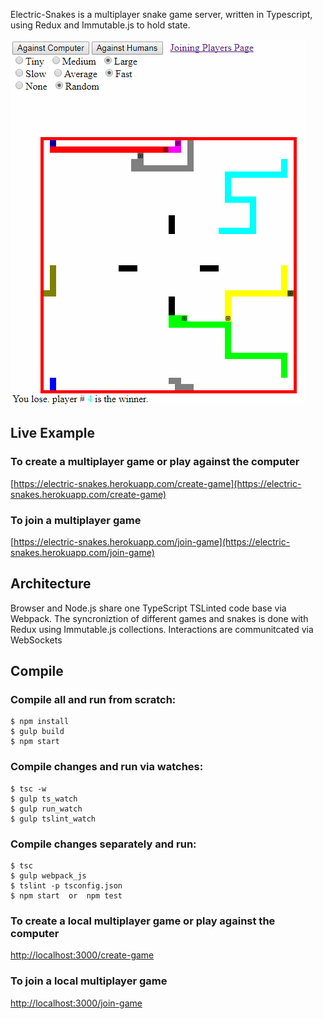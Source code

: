 

Electric-Snakes is a multiplayer snake game server, written in Typescript, using Redux and Immutable.js to hold state.

![visual explanation](https://github.com/steenhansen/electric-snakes/blob/master/electric-snakes.png)


## Live Example
	
### To create a multiplayer game or play against the computer
[https://electric-snakes.herokuapp.com/create-game](https://electric-snakes.herokuapp.com/create-game)

### To join a multiplayer game	
[https://electric-snakes.herokuapp.com/join-game](https://electric-snakes.herokuapp.com/join-game)

## Architecture

Browser and Node.js share one TypeScript TSLinted code base via Webpack. The syncroniztion of different games and snakes is done with Redux using Immutable.js collections. Interactions are communitcated via WebSockets

## Compile

### Compile all and run from scratch:

    $ npm install
	$ gulp build
	$ npm start

### Compile changes and run via watches:

	$ tsc -w                   
	$ gulp ts_watch              
	$ gulp run_watch 
	$ gulp tslint_watch

### Compile changes separately and run:

	$ tsc                
	$ gulp webpack_js             
	$ tslint -p tsconfig.json
	$ npm start  or  npm test

### To create a local multiplayer game or play against the computer
[http://localhost:3000/create-game](http://localhost:3000/create-game)


### To join a local multiplayer game	
[http://localhost:3000/join-game](http://localhost:3000/join-game)


